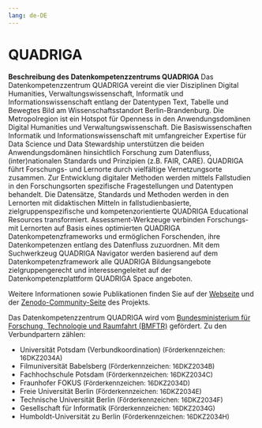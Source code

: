 ```yaml
---
lang: de-DE
---
```

# QUADRIGA

**Beschreibung des Datenkompetenzzentrums QUADRIGA**
Das Datenkompetenzzentrum QUADRIGA vereint die vier Disziplinen Digital Humanities, Verwaltungswissenschaft, Informatik und Informationswissenschaft entlang der Datentypen Text, Tabelle und Bewegtes Bild am Wissenschaftsstandort Berlin-Brandenburg. 
Die Metropolregion ist ein Hotspot für Openness in den Anwendungsdomänen Digital Humanities und Verwaltungswissenschaft. 
Die Basiswissenschaften Informatik und Informationswissenschaft mit umfangreicher Expertise für Data Science und Data Stewardship unterstützen die beiden Anwendungsdomänen hinsichtlich Forschung zum Datenfluss, (inter)nationalen Standards und Prinzipien (z.B. FAIR, CARE). 
QUADRIGA führt Forschungs- und Lernorte durch vielfältige Vernetzungsorte zusammen. Zur Entwicklung digitaler Methoden werden mittels Fallstudien in den Forschungsorten spezifische Fragestellungen und Datentypen behandelt. 
Die Datensätze, Standards und Methoden werden in den Lernorten mit didaktischen Mitteln in fallstudienbasierte, zielgruppenspezifische und kompetenzorientierte QUADRIGA Educational Resources transformiert. 
Assessment-Werkzeuge verbinden Forschungs- mit Lernorten auf Basis eines optimierten QUADRIGA Datenkompetenzframeworks und ermöglichen Forschenden, ihre Datenkompetenzen entlang des Datenfluss zuzuordnen. 
Mit dem Suchwerkzeug QUADRIGA Navigator werden basierend auf dem Datenkompetenzframework alle QUADRIGA Bildungsangebote zielgruppengerecht und interessengeleitet auf der Datenkompetenzplattform QUADRIGA Space angeboten.

Weitere Informationen sowie Publikationen finden Sie auf der <a href="https://www.quadriga-dk.de/de/" class="external-link" target="_blank">Webseite</a> und der <a href="https://zenodo.org/communities/quadriga/records?q=&l=list&p=1&s=10&sort=newest" class="external-link" target="_blank">Zenodo-Community-Seite</a> des Projekts.

Das Datenkompetenzzentrum QUADRIGA wird vom [Bundesministerium für Forschung, Technologie und Raumfahrt (BMFTR)](https://www.bmbf.de) gefördert. Zu den Verbundpartern zählen:
- Universität Potsdam (Verbundkoordination) <span style="font-size: small">(Förderkennzeichen: 16DKZ2034A)</span>
- Filmuniversität Babelsberg <span style="font-size: small">(Förderkennzeichen: 16DKZ2034B)</span>
- Fachhochschule Potsdam <span style="font-size: small">(Förderkennzeichen: 16DKZ2034C)</span>
- Fraunhofer FOKUS <span style="font-size: small">(Förderkennzeichen: 16DKZ2034D)</span>
- Freie Universität Berlin <span style="font-size: small">(Förderkennzeichen: 16DKZ2034E)</span>
- Technische Universität Berlin <span style="font-size: small">(Förderkennzeichen: 16DKZ2034F)</span>
- Gesellschaft für Informatik <span style="font-size: small">(Förderkennzeichen: 16DKZ2034G)</span>
- Humboldt-Universität zu Berlin <span style="font-size: small">(Förderkennzeichen: 16DKZ2034H)</span>
